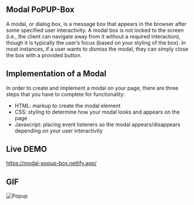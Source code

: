 ## Modal PoPUP-Box

A modal, or dialog box, is a message box that appears in the browser after some specified user interactivity.
 A modal box is not locked to the screen (i.e., the client can navigate away from it without a required interaction), 
 though it is typically the user’s focus (based on your styling of the box). In most instances, if a user wants 
 to dismiss the modal, they can simply close the box with a provided button.
 
## Implementation of a Modal
In order to create and implement a modal on your page, there are three steps that you have to complete for functionality:
 
- HTML: markup to create the modal element
- CSS: styling to determine how your modal looks and appears on the page
- Javascript: placing event listeners so the modal appears/disappears depending on your user interactivity


## Live DEMO

   https://modal-popup-box.netlify.app/

## GIF

![Popup](https://user-images.githubusercontent.com/67471717/115566958-5d7c6080-a2d8-11eb-8fe9-1f1156545272.gif)



